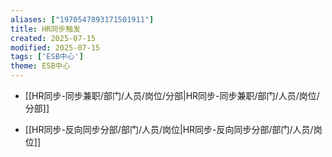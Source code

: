 ```yaml
---
aliases: ["1970547893171501911"]
title: HR同步触发
created: 2025-07-15
modified: 2025-07-15
tags: ['ESB中心']
theme: ESB中心
---
```


- [[HR同步-同步兼职/部门/人员/岗位/分部|HR同步-同步兼职/部门/人员/岗位/分部]]

- [[HR同步-反向同步分部/部门/人员/岗位|HR同步-反向同步分部/部门/人员/岗位]]